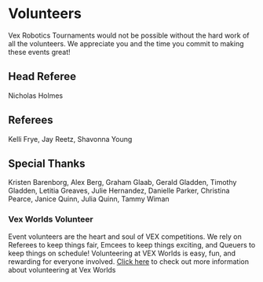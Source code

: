 # Volunteers

Vex Robotics Tournaments would not be possible without the hard work of all the volunteers.  We appreciate you and the time you commit to making these events great!

## Head Referee

Nicholas Holmes

## Referees

Kelli Frye, Jay Reetz, Shavonna Young

## Special Thanks

Kristen Barenborg, Alex Berg, Graham Glaab, Gerald Gladden, Timothy Gladden, Letitia Greaves, Julie Hernandez, Danielle Parker, Christina Pearce, Janice Quinn, Julia Quinn, Tammy Wiman

### Vex Worlds Volunteer

Event volunteers are the heart and soul of VEX competitions. We rely on Referees to keep things fair, Emcees to keep things exciting, and Queuers to keep things on schedule! Volunteering at VEX Worlds is easy, fun, and rewarding for everyone involved.
[Click here](https://www.roboticseducation.org/vex-worlds-volunteers/) to check out more information about volunteering at Vex Worlds
